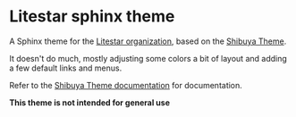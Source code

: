 # Litestar sphinx theme

A Sphinx theme for the [Litestar organization](https://github.com/litestar-org), based on the
[Shibuya Theme](https://shibuya.lepture.com).

It doesn't do much, mostly adjusting some colors a bit of layout and adding a few default links and menus.

Refer to the [Shibuya Theme documentation](https://shibuya.lepture.com) for documentation.

**This theme is not intended for general use**

